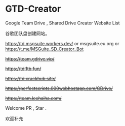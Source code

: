 # GTD-Creator

Google Team Drive , Shared Drive Creator Website List

谷歌团队盘创建网站。

https://td.msgsuite.workers.dev/ or msgsuite.eu.org or https://t.me/MSGuite_SD_Creator_Bot

~~https://team.gdrive.vip/~~

~~https://td.1tb.fun/~~

~~https://td.crackhub.site/~~

~~https://perfectscripts.000webhostapp.com/GDrive/~~

~~https://team.leehaiha.com/~~

Welcome PR , Star .

欢迎补充
